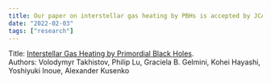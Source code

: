 ```yaml
---
title: Our paper on interstellar gas heating by PBHs is accepted by JCAP.
date: "2022-02-03"
tags: ["research"]
---
```

Title: [Interstellar Gas Heating by Primordial Black Holes](https://arxiv.org/abs/2105.06099).  
Authors: Volodymyr Takhistov, Philip Lu, Graciela B. Gelmini, Kohei Hayashi, Yoshiyuki Inoue, Alexander Kusenko
